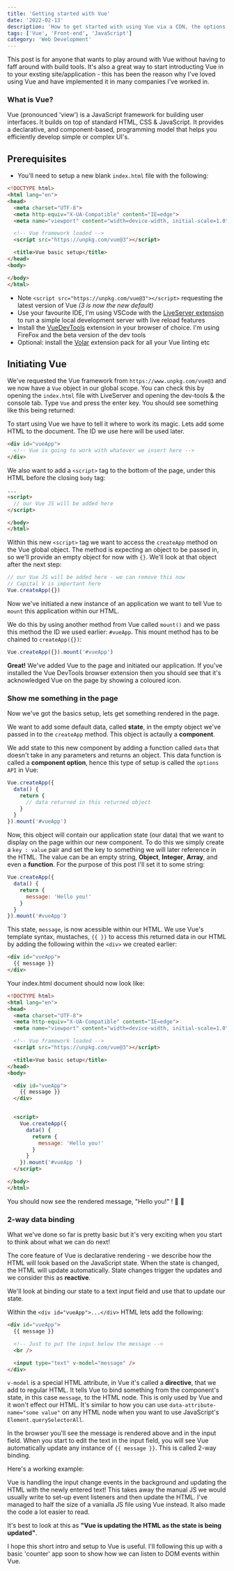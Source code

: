 ```yaml
---
title: 'Getting started with Vue'
date: '2022-02-13'
description: 'How to get started with using Vue via a CDN, the options API, and no build tools...'
tags: ['Vue', 'Front-end', 'JavaScript']
category: 'Web Development'
---
```


<p class="introduction">
This post is for anyone that wants to play around with Vue without having to faff around with build tools. It's also a great way to start introducting Vue in to your exsting site/application - this has been the reason why I've loved using Vue and have implemented it in many companies I've worked in.
</p>

### What is Vue?
Vue (pronounced 'view') is a JavaScript framework for building user interfaces. It builds on top of standard HTML, CSS & JavaScript. It provides a declarative, and component-based, programming model that helps you efficiently develop simple or complex UI's.

## Prerequisites
- You'll need to setup a new blank `index.html` file with the following:
```html
<!DOCTYPE html>
<html lang="en">
<head>
  <meta charset="UTF-8">
  <meta http-equiv="X-UA-Compatible" content="IE=edge">
  <meta name="viewport" content="width=device-width, initial-scale=1.0">

  <!-- Vue framework loaded -->
  <script src="https://unpkg.com/vue@3"></script>

  <title>Vue basic setup</title>
</head>
<body>

</body>
</html>
```
- Note `<script src="https://unpkg.com/vue@3"></script>` requesting the latest version of Vue _(3 is now the new default)_
- Use your favourite IDE, I'm using VSCode with the [LiveServer extension](https://marketplace.visualstudio.com/items?itemName=ritwickdey.LiveServer) to run a simple local development server with live reload features
- Install the [VueDevTools](https://addons.mozilla.org/en-US/firefox/addon/vue-js-devtools/) extension in your browser of choice. I'm using FireFox and the beta version of the dev tools
- Optional: install the [Volar](https://marketplace.visualstudio.com/items?itemName=MisterJ.vue-volar-extention-pack) extension pack for all your Vue linting etc


## Initiating Vue
We've requested the Vue framework from `https://www.unpkg.com/vue@3` and we now have a `Vue` object in our global scope. You can check this by opening the `index.html` file with LiveServer and opening the dev-tools & the console tab. Type `Vue` and press the enter key. You should see something like this being returned:

<article-image src="blog/getting-started-with-vue/vue-global-object.png" alt="the Vue global object in the browser's dev-tools console tab" ><template v-slot:caption>_This is very much like how we load jQuery_</template></article-image>


To start using Vue we have to tell it where to work its magic. Lets add some HTML to the document. The ID we use here will be used later.

```html
<div id="vueApp">
  <!-- Vue is going to work with whatever we insert here -->
</div>
```

We also want to add a `<script>` tag to the bottom of the page, under this HTML before the closing `body` tag:

```html
...
<script>
  // our Vue JS will be added here
</script>

</body>
</html>
```

Within this new `<script>` tag we want to access the `createApp` method on the Vue global object. The method is expecting an object to be passed in, so we'll provide an empty object for now with `{}`. We'll look at that object after the next step:

```js
// our Vue JS will be added here - we can remove this now
// Capital V is important here
Vue.createApp({})
```

Now we've initiated a new instance of an application we want to tell Vue to `mount` this application within our HTML.

We do this by using another method from Vue called `mount()` and we pass this method the ID we used earlier: `#vueApp`. This mount method has to be chained to `createApp({})`:

```js
Vue.createApp({}).mount('#vueApp')
```

**Great!** We've added Vue to the page and initiated our application. If you've installed the Vue DevTools browser extension then you should see that it's acknowledged Vue on the page by showing a coloured icon.


### Show me something in the page

Now we've got the basics setup, lets get something rendered in the page.

We want to add some default data, called **state**, in the empty object we've passed in to the `createApp` method. This object is actaully a **component**.

We add state to this new component by adding a function called `data` that doesn't take in any parameters and returns an object. This data function is called a **component option**, hence this type of setup is called the `options API` in Vue:

```js
Vue.createApp({
  data() {
    return {
      // data returned in this returned object
    }
  }
}).mount('#vueApp')
```

Now, this object will contain our application state (our data) that we want to display on the page within our new component. To do this we simply create a `key : value` pair and set the key to something we will later reference in the HTML. The value can be an empty string, **Object**, **Integer**, **Array**, and even a **function**. For the purpose of this post I'll set it to some string:

```js
Vue.createApp({
  data() {
    return {
      message: 'Hello you!'
    }
  }
}).mount('#vueApp')
```

This state, `message`, is now acessible within our HTML. We use Vue's template syntax, mustaches, `{{ }}` to access this returned data in our HTML by adding the following within the `<div>` we created earlier:

```html
<div id="vueApp">
  {{ message }}
</div>
```

Your index.html document should now look like:

```html
<!DOCTYPE html>
<html lang="en">
<head>
  <meta charset="UTF-8">
  <meta http-equiv="X-UA-Compatible" content="IE=edge">
  <meta name="viewport" content="width=device-width, initial-scale=1.0">

  <!-- Vue framework loaded -->
  <script src="https://unpkg.com/vue@3"></script>

  <title>Vue basic setup</title>
</head>
<body>

  <div id="vueApp">
    {{ message }}
  </div>


  <script>
    Vue.createApp({
      data() {
        return {
          message: 'Hello you!'
        }
      }
    }).mount('#vueApp ')
  </script>

</body>
</html>
```

You should now see the rendered message, "Hello you!" ! 🎉 🥳

### 2-way data binding

What we've done so far is pretty basic but it's very exciting when you start to think about what we can do next!

The core feature of Vue is declarative rendering - we describe how the HTML will look based on the JavaScript state. When the state is changed, the HTML will update automatically. State changes trigger the updates and we consider this as **reactive**.

We'll look at binding our state to a text input field and use that to update our state.

Within the `<div id="vueApp">...</div>` HTML lets add the following:

```html
<div id="vueApp">
  {{ message }}

  <!-- Just to put the input below the message -->
  <br />

  <input type="text" v-model="message" />
</div>
```

`v-model` is a special HTML attribute, in Vue it's called a **directive**, that we add to regular HTML. It tells Vue to bind something from the component's state, in this case `message`, to the HTML node. This is only used by Vue and it won't effect our HTML. It's similar to how you can use `data-attribute-name="some value"` on any HTML node when you want to use JavaScript's `Element.querySelectorAll`.

In the browser you'll see the message is rendered above and in the input field. When you start to edit the text in the input field, you will see Vue automatically update any instance of `{{ message }}`. This is called 2-way binding.

Here's a working example:

<hello-vue></hello-vue>

Vue is handling the input change events in the background and updating the HTML with the newly entered text! This takes away the manual JS we would usually write to set-up event listeners and then update the HTML. I've managed to half the size of a vanialla JS file using Vue instead. It also made the code a lot easier to read.

It's best to look at this as **"Vue is updating the HTML as the state is being updated"**.

I hope this short intro and setup to Vue is useful. I'll following this up with a basic 'counter' app soon to show how we can listen to DOM events within Vue.
